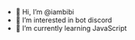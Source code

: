 - 👋 Hi, I’m @iambibi
- 👀 I’m interested in bot discord
- 🌱 I’m currently learning JavaScript

<!---
iambibi/iambibi is a ✨ special ✨ repository because its `README.md` (this file) appears on your GitHub profile.
You can click the Preview link to take a look at your changes.
--->
